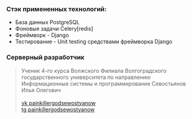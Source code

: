 
### Стэк примененных технологий: 
- База данных PostgreSQL
- Фоновые задачи Сelery[redis]
- Фреймворк - Django 
- Тестирование - Unit testing средствами фреймворка Django

### Серверный разработчик
> Ученик 4-го курса Волжского Филиала Волгоградского государственного университета по направлению Информационные системы и программирование Севостьянов Илья Олегович <br> <br>
> [vk painkillergodsewostyanow][vk] <br>
> [tg painkillergodsewostyanow][tg] <br>


[vk]: https://vk.com/painkillergodsewostyanow "Вконтакте" 
[tg]: https://t.me/painkillergod "Телеграмм"